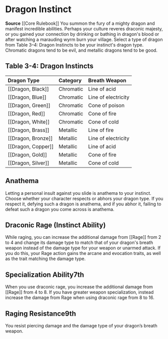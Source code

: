 ﻿---
id: '2'
name: Dragon Instinct
rarity: Common
source: '[[DATABASE/source/Core Rulebook|Core Rulebook]]'
trait: null
type: Barbarian Instinct

---
# Dragon Instinct

**Source** [[Core Rulebook]] 
You summon the fury of a mighty dragon and manifest incredible abilities. Perhaps your culture reveres draconic majesty, or you gained your connection by drinking or bathing in dragon's blood or after watching a marauding wyrm burn your village. Select a type of dragon from Table 3–4: Dragon Instincts to be your instinct's dragon type. Chromatic dragons tend to be evil, and metallic dragons tend to be good.

## Table 3-4: Dragon Instincts

| Dragon Type                                      | Category   | Breath Weapon       |
|:-------------------------------------------------|:-----------|:--------------------|
| [[Dragon, Black]]   | Chromatic  | Line of acid        |
| [[Dragon, Blue]]     | Chromatic  | Line of electricity |
| [[Dragon, Green]]   | Chromatic  | Cone of poison      |
| [[Dragon, Red]]       | Chromatic  | Cone of fire        |
| [[Dragon, White]]   | Chromatic  | Cone of cold        |
| [[Dragon, Brass]]   | Metallic   | Line of fire        |
| [[Dragon, Bronze]] | Metallic   | Line of electricity |
| [[Dragon, Copper]] | Metallic   | Line of acid        |
| [[Dragon, Gold]]     | Metallic   | Cone of fire        |
| [[Dragon, Silver]] | Metallic   | Cone of cold        |

## Anathema

Letting a personal insult against you slide is anathema to your instinct. Choose whether your character respects or abhors your dragon type. If you respect it, defying such a dragon is anathema, and if you abhor it, failing to defeat such a dragon you come across is anathema.

## Draconic Rage (Instinct Ability)

While raging, you can increase the additional damage from [[Rage]] from 2 to 4 and change its damage type to match that of your dragon's breath weapon instead of the damage type for your weapon or unarmed attack. If you do this, your Rage action gains the arcane and evocation traits, as well as the trait matching the damage type.

## Specialization Ability<span class="item-type">7th</span>

When you use draconic rage, you increase the additional damage from [[Rage]] from 4 to 8. If you have greater weapon specialization, instead increase the damage from Rage when using draconic rage from 8 to 16.

## Raging Resistance<span class="item-type">9th</span>

You resist piercing damage and the damage type of your dragon’s breath weapon.